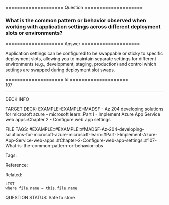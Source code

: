 ==================== Question ====================  

### What is the common pattern or behavior observed when working with application settings across different deployment slots or environments?  

==================== Answer ====================  

Application settings can be configured to be swappable or sticky to specific deployment slots, allowing you to maintain separate settings for different environments (e.g., development, staging, production) and control which settings are swapped during deployment slot swaps.

==================== Id ====================  
107

---

DECK INFO

TARGET DECK: EXAMPLE::EXAMPLE::MADSF - Az 204 developing solutions for microsoft azure - microsoft learn::Part I - Implement Azure App Service web apps::Chapter 2 - Configure web app settings

FILE TAGS: #EXAMPLE::#EXAMPLE::#MADSF-Az-204-developing-solutions-for-microsoft-azure-microsoft-learn::#Part-I-Implement-Azure-App-Service-web-apps::#Chapter-2-Configure-web-app-settings::#107-What-is-the-common-pattern-or-behavior-obs

Tags:

Reference:

Related:

```dataview
LIST
where file.name = this.file.name
```
QUESTION STATUS: Safe to store
